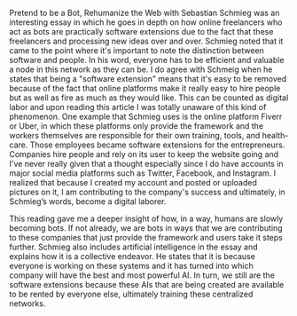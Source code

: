 Pretend to be a Bot, Rehumanize the Web with Sebastian Schmieg was an interesting essay in which he goes in depth on how online freelancers who act as bots are practically software extensions due to the fact that these freelancers and processing new ideas over and over. Schmieg noted that it came to the point where it's important to note the distinction between software and people. In his word, everyone has to be efficient and valuable a node in this network as they can be. I do agree with Schmeig when he states that being a "software extension" means that it's easy to be removed because of the fact that online platforms make it really easy to hire people but as well as fire as much as they would like. This can be counted as digital labor and upon reading this article I was totally unaware of this kind of phenomenon. One example that Schmieg uses is the online platform Fiverr or Uber, in which these platforms only provide the framework and the workers themselves are responsible for their own training, tools, and health-care. Those employees became software extensions for the entrepreneurs. Companies hire people and rely on its user to keep the website going and I've never really given that a thought especially since I do have accounts in major social media platforms such as Twitter, Facebook, and Instagram. I realized that because I created my account and posted or uploaded pictures on it, I am contributing to the company's success and ultimately, in Schmieg’s words, become a digital laborer.

This reading gave me a deeper insight of how, in a way, humans are slowly becoming bots. If not already, we are bots in ways that we are contributing to these companies that just provide the framework and users take it steps further. Schmieg also includes artificial intelligence in the essay and explains how it is a collective endeavor. He states that it is because everyone is working on these systems and it has turned into which company will have the best and most powerful AI. In turn, we still are the software extensions because these AIs that are being created are available to be rented by everyone else, ultimately training these centralized networks.
